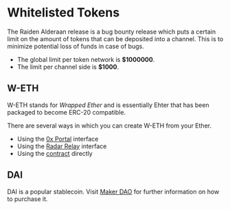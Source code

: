 # Whitelisted Tokens

The Raiden Alderaan release is a bug bounty release which puts a certain limit on the amount of tokens that can be deposited into a channel. This is to minimize potential loss of funds in case of bugs.

* The global limit per token network is **$1000000**.
* The limit per channel side is **$1000**.

## W-ETH

W-ETH stands for _Wrapped Ether_ and is essentially Ehter that has been packaged to become ERC-20 compatible.

There are several ways in which you can create W-ETH from your Ether.

* Using the [0x Portal](https://0x.org/portal/) interface
* Using the [Radar Relay](https://relay.radar.tech/) interface
* Using the [contract](https://etherscan.io/address/0x2956356cd2a2bf3202f771f50d3d14a367b48070%23code) directly

## DAI

DAI is a popular stablecoin. Visit [Maker DAO](https://makerdao.com/en/) for further information on how to purchase it.

